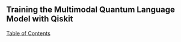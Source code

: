 ## Training the Multimodal Quantum Language Model with Qiskit

[Table of Contents](#table-of-contents)
